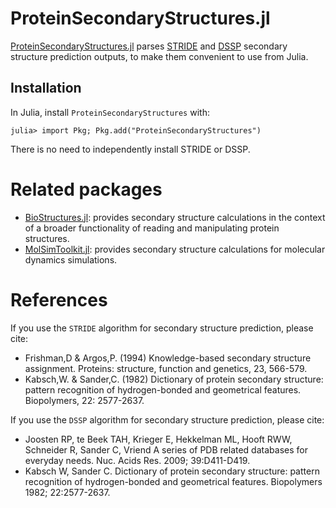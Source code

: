 # ProteinSecondaryStructures.jl

[ProteinSecondaryStructures.jl](https://github.com/biojulia/ProteinSecondaryStructures.jl) parses [STRIDE](http://webclu.bio.wzw.tum.de/stride/) and [DSSP](https://github.com/PDB-REDO/dssp) secondary structure prediction outputs, to make them convenient to use from Julia. 
 
## Installation

In Julia, install `ProteinSecondaryStructures` with:

```julia-repl
julia> import Pkg; Pkg.add("ProteinSecondaryStructures")
```

There is no need to independently install STRIDE or DSSP.

# Related packages

- [BioStructures.jl](https://biojulia.dev/BioStructures.jl/stable/documentation/#Assigning-secondary-structure): provides
  secondary structure calculations in the context of a broader functionality of reading and manipulating protein structures.
- [MolSimToolkit.jl](https://github.com/biojulia/MolSimToolkit.jl): provides secondary structure calculations for
  molecular dynamics simulations. 

# References

If you use the `STRIDE` algorithm for secondary structure prediction, please cite:

- Frishman,D & Argos,P. (1994) Knowledge-based secondary structure assignment. Proteins: structure, function and genetics, 23, 566-579.
- Kabsch,W. & Sander,C. (1982) Dictionary of protein secondary structure: pattern recognition of hydrogen-bonded and geometrical features. Biopolymers, 22: 2577-2637.

If you use the `DSSP` algorithm for secondary structure prediction, please cite:

- Joosten RP, te Beek TAH, Krieger E, Hekkelman ML, Hooft RWW, Schneider R, Sander C, Vriend A series of PDB related databases for everyday needs. Nuc. Acids Res. 2009; 39:D411-D419.
- Kabsch W, Sander C. Dictionary of protein secondary structure: pattern recognition of hydrogen-bonded and geometrical features. Biopolymers 1982; 22:2577-2637. 

